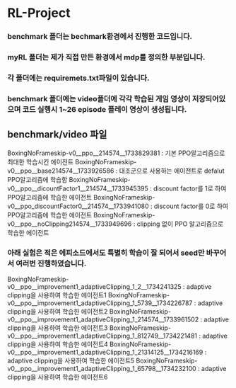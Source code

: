 # RL-Project

### benchmark 폴더는 bechmark환경에서 진행한 코드입니다.
### myRL 폴더는 제가 직접 만든 환경에서 mdp를 정의한 부분입니다.

### 각 폴더에는 requiremets.txt파일이 있습니다.

### benchmark 폴더에는 video폴더에 각각 학습된 게임 영상이 저장되어있으며 코드 실행시 1~26 episode 플레이 영상이 생성됩니다. 

## benchmark/video 파일
BoxingNoFrameskip-v0__ppo__214574__1733829381 : 기본 PPO알고리즘으로 최대한 학습시킨 에이전트
BoxingNoFrameskip-v0__ppo__base214574__1733926586 : 대조군으로 사용하는 에이전트로 defalut PPO알고리즘에 학습함
BoxingNoFrameskip-v0__ppo__dicountFactor1__214574__1733945395 : discount factor를 1로 하여 PPO알고리즘에 학습한 에이전트
BoxingNoFrameskip-v0__ppo_discountFactor0__214574__1733941080 : discount factor를 0로 하여 PPO알고리즘에 학습한 에이전트
BoxingNoFrameskip-v0__ppo__noClipping214574__1733949696 : clipping 없이 PPO 알고리즘으로 학습한 에이전트

### 아래 실험은 적은 에피소드에서도 특별히 학습이 잘 되어서 seed만 바꾸어서 여러번 진행하였습니다.
BoxingNoFrameskip-v0__ppo__improvement1_adaptiveClipping_1_2__1734241325 : adaptive clipping을 사용하여 학습한 에이전트1
BoxingNoFrameskip-v0__ppo__improvement1_adaptiveClipping_1_5739__1734226787 : adaptive clipping을 사용하여 학습한 에이전트2
BoxingNoFrameskip-v0__ppo__improvement1_adaptiveClipping_1_214574__1733961502 : adaptive clipping을 사용하여 학습한 에이전트3
BoxingNoFrameskip-v0__ppo__improvement1_adaptiveClipping_1_812749__1734221481 : adaptive clipping을 사용하여 학습한 에이전트4
BoxingNoFrameskip-v0__ppo__improvement1_adaptiveClipping_1_21314125__1734216169 : adaptive clipping을 사용하여 학습한 에이전트5
BoxingNoFrameskip-v0__ppo__improvement1_adaptiveClipping_1_65798__1734232100 : adaptive clipping을 사용하여 학습한 에이전트6
